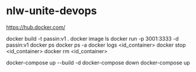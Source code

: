 # nlw-unite-devops

https://hub.docker.com/

docker build -t passin:v1 .
docker image ls
docker run -p 3001:3333 -d passin:v1
docker ps
docker ps -a
docker logs <id_container>
docker stop <id_container>
docker rm <id_container>

docker-compose up --build -d
docker-compose down
docker-compose up
